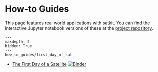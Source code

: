 # How-to Guides

This page features real world applications with satkit. You can find the interactive Jupyter notebook versions of these at the [project repository](https://github.com/egemenimre/satkit/tree/master/docs/how_to_guides).

```{toctree} 
---
maxdepth: 2
hidden: True
---
how_to_guides/first_day_of_sat
```

-   [The First Day of a Satellite](how_to_guides/first_day_of_sat.ipynb) 
    [![Binder](https://mybinder.org/badge_logo.svg)](https://mybinder.org/v2/gh/egemenimre/satkit/master?filepath=docs%2Fhow_to_guides%2Ffirst_day_of_sat.ipynb)
